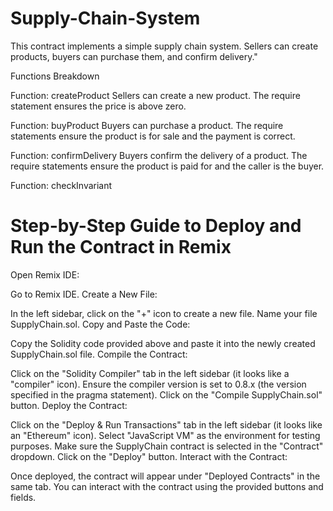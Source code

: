 # Supply-Chain-System

This contract implements a simple supply chain system. Sellers can create products, buyers can purchase them, and confirm delivery."

Functions Breakdown

Function: createProduct
Sellers can create a new product.
The require statement ensures the price is above zero.

Function: buyProduct
Buyers can purchase a product.
The require statements ensure the product is for sale and the payment is correct.

Function: confirmDelivery
Buyers confirm the delivery of a product.
The require statements ensure the product is paid for and the caller is the buyer.

Function: checkInvariant

# Step-by-Step Guide to Deploy and Run the Contract in Remix
Open Remix IDE:

Go to Remix IDE.
Create a New File:

In the left sidebar, click on the "+" icon to create a new file.
Name your file SupplyChain.sol.
Copy and Paste the Code:

Copy the Solidity code provided above and paste it into the newly created SupplyChain.sol file.
Compile the Contract:

Click on the "Solidity Compiler" tab in the left sidebar (it looks like a "compiler" icon).
Ensure the compiler version is set to 0.8.x (the version specified in the pragma statement).
Click on the "Compile SupplyChain.sol" button.
Deploy the Contract:

Click on the "Deploy & Run Transactions" tab in the left sidebar (it looks like an "Ethereum" icon).
Select "JavaScript VM" as the environment for testing purposes.
Make sure the SupplyChain contract is selected in the "Contract" dropdown.
Click on the "Deploy" button.
Interact with the Contract:

Once deployed, the contract will appear under "Deployed Contracts" in the same tab.
You can interact with the contract using the provided buttons and fields.
